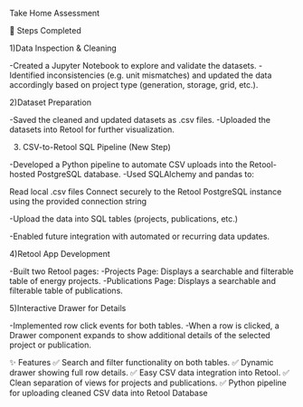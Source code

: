 Take Home Assessment

🔧 Steps Completed

1)Data Inspection & Cleaning

  -Created a Jupyter Notebook to explore and validate the datasets.
  -Identified inconsistencies (e.g. unit mismatches) and updated the data accordingly based on project type (generation, storage, grid, etc.).

2)Dataset Preparation

  -Saved the cleaned and updated datasets as .csv files.
  -Uploaded the datasets into Retool for further visualization.

3) CSV-to-Retool SQL Pipeline (New Step)

-Developed a Python pipeline to automate CSV uploads into the Retool-hosted PostgreSQL database.
-Used SQLAlchemy and pandas to:

  Read local .csv files
  Connect securely to the Retool PostgreSQL instance using the provided connection string

-Upload the data into SQL tables (projects, publications, etc.)

-Enabled future integration with automated or recurring data updates.

4)Retool App Development

  -Built two Retool pages:
    -Projects Page: Displays a searchable and filterable table of energy projects.
    -Publications Page: Displays a searchable and filterable table of publications.

5)Interactive Drawer for Details

  -Implemented row click events for both tables.
    -When a row is clicked, a Drawer component expands to show additional details of the selected project or publication.

✨ Features
✅ Search and filter functionality on both tables.
✅ Dynamic drawer showing full row details.
✅ Easy CSV data integration into Retool.
✅ Clean separation of views for projects and publications.
✅ Python pipeline for uploading cleaned CSV data into Retool Database
